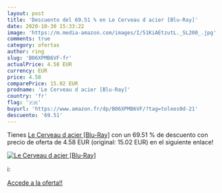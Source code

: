 ```yaml
---
layout: post
title: 'Descuento del 69.51 % en Le Cerveau d acier [Blu-Ray]'
date: 2020-10-30 15:33:22
image: 'https://m.media-amazon.com/images/I/51KiAEtzutL._SL200_.jpg'
comments: true
category: ofertas
author: ring
slug: 'B06XPMB6VF-fr'
actualPrice: 4.58 EUR
currency: EUR
price: 4.58
comparePrice: 15.02 EUR
prodname: 'Le Cerveau d acier [Blu-Ray]'
country: 'fr'
flag: '🇫🇷'
buyurl: 'https://www.amazon.fr/dp/B06XPMB6VF/?tag=tolees0d-21'
descuento: '69.51'
---
```


Tienes [Le Cerveau d acier [Blu-Ray]](https://www.amazon.fr/dp/B06XPMB6VF/?tag=tolees0d-21) con un 69.51 % de descuento con precio de oferta de 4.58 EUR (original: 15.02 EUR) en el siguiente enlace!

[![Le Cerveau d acier [Blu-Ray]](https://m.media-amazon.com/images/I/51KiAEtzutL._SL200_.jpg)](https://www.amazon.fr/dp/B06XPMB6VF/?tag=tolees0d-21)

ℹ️:


[Accede a la oferta!!](https://www.amazon.fr/dp/B06XPMB6VF/?tag=tolees0d-21)
